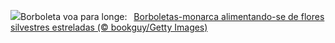 ![](https://www.bing.com/th?id=OHR.PollinatorMonarch_PT-BR7841420881_UHD.jpg&w=1000)Borboleta voa para longe:&nbsp;&ensp;[Borboletas-monarca alimentando-se de flores silvestres estreladas (© bookguy/Getty Images)](https://www.bing.com/th?id=OHR.PollinatorMonarch_PT-BR7841420881_UHD.jpg)
<br><br/>
